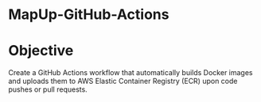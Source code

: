 # MapUp-GitHub-Actions

# ****Objective****

Create a GitHub Actions workflow that automatically builds Docker images and uploads them to AWS Elastic Container Registry (ECR) upon code pushes or pull requests.
